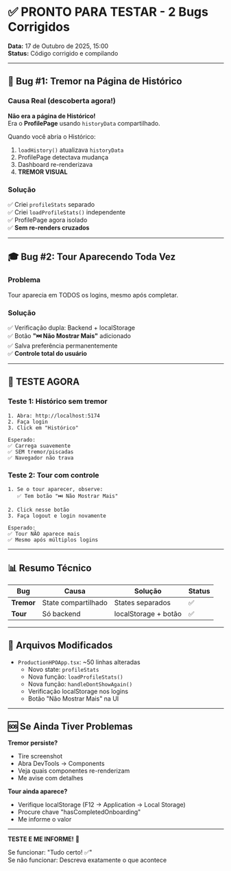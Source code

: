 # ✅ PRONTO PARA TESTAR - 2 Bugs Corrigidos

**Data:** 17 de Outubro de 2025, 15:00  
**Status:** Código corrigido e compilando  

---

## 🐛 Bug #1: Tremor na Página de Histórico

### Causa Real (descoberta agora!)
**Não era a página de Histórico!**  
Era o **ProfilePage** usando `historyData` compartilhado.

Quando você abria o Histórico:
1. `loadHistory()` atualizava `historyData`
2. ProfilePage detectava mudança
3. Dashboard re-renderizava
4. **TREMOR VISUAL**

### Solução
✅ Criei `profileStats` separado  
✅ Criei `loadProfileStats()` independente  
✅ ProfilePage agora isolado  
✅ **Sem re-renders cruzados**

---

## 🎓 Bug #2: Tour Aparecendo Toda Vez

### Problema
Tour aparecia em TODOS os logins, mesmo após completar.

### Solução
✅ Verificação dupla: Backend + localStorage  
✅ Botão **"⏭️ Não Mostrar Mais"** adicionado  
✅ Salva preferência permanentemente  
✅ **Controle total do usuário**

---

## 🧪 TESTE AGORA

### Teste 1: Histórico sem tremor
```
1. Abra: http://localhost:5174
2. Faça login
3. Click em "Histórico"

Esperado:
✅ Carrega suavemente
✅ SEM tremor/piscadas
✅ Navegador não trava
```

### Teste 2: Tour com controle
```
1. Se o tour aparecer, observe:
   ✅ Tem botão "⏭️ Não Mostrar Mais"
   
2. Click nesse botão
3. Faça logout e login novamente

Esperado:
✅ Tour NÃO aparece mais
✅ Mesmo após múltiplos logins
```

---

## 📊 Resumo Técnico

| Bug | Causa | Solução | Status |
|-----|-------|---------|--------|
| **Tremor** | State compartilhado | States separados | ✅ |
| **Tour** | Só backend | localStorage + botão | ✅ |

---

## 📝 Arquivos Modificados

- `ProductionHPOApp.tsx`: ~50 linhas alteradas
  - Novo state: `profileStats`
  - Nova função: `loadProfileStats()`
  - Nova função: `handleDontShowAgain()`
  - Verificação localStorage nos logins
  - Botão "Não Mostrar Mais" na UI

---

## 🆘 Se Ainda Tiver Problemas

**Tremor persiste?**
- Tire screenshot
- Abra DevTools → Components
- Veja quais componentes re-renderizam
- Me avise com detalhes

**Tour ainda aparece?**
- Verifique localStorage (F12 → Application → Local Storage)
- Procure chave "hasCompletedOnboarding"
- Me informe o valor

---

**TESTE E ME INFORME!** 🚀

Se funcionar: "Tudo certo! ✅"  
Se não funcionar: Descreva exatamente o que acontece
